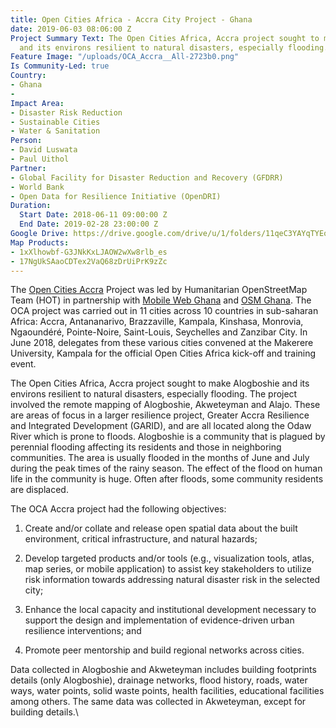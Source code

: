 ```yaml
---
title: Open Cities Africa - Accra City Project - Ghana
date: 2019-06-03 08:06:00 Z
Project Summary Text: The Open Cities Africa, Accra project sought to make Alogboshie
  and its environs resilient to natural disasters, especially flooding.
Feature Image: "/uploads/OCA_Accra__All-2723b0.png"
Is Community-Led: true
Country:
- Ghana
- 
Impact Area:
- Disaster Risk Reduction
- Sustainable Cities
- Water & Sanitation
Person:
- David Luswata
- Paul Uithol
Partner:
- Global Facility for Disaster Reduction and Recovery (GFDRR)
- World Bank
- Open Data for Resilience Initiative (OpenDRI)
Duration:
  Start Date: 2018-06-11 09:00:00 Z
  End Date: 2019-02-28 23:00:00 Z
Google Drive: https://drive.google.com/drive/u/1/folders/11qeC3YAYqTYEowbRT4Bpnw62lOy6fniR
Map Products:
- 1xXlhowbf-G3JNkKxLJAOW2wXw8rlb_es
- 17NgUkSAaoCDTex2VaQ68zDrUiPrK9zZc
---
```


The [Open Cities Accra](https://opencitiesproject.org/accra/) Project was led by Humanitarian OpenStreetMap Team (HOT) in partnership with [Mobile Web Ghana](https://mobilewebghana.org/) and [OSM Ghana](https://osmghana.org/). The OCA project was carried out in 11 cities across 10 countries in sub-saharan Africa: Accra, Antananarivo, Brazzaville, Kampala, Kinshasa, Monrovia, Ngaoundéré, Pointe-Noire, Saint-Louis, Seychelles and Zanzibar City. In June 2018, delegates from these various cities convened at the Makerere University, Kampala for the official Open Cities Africa kick-off and training event.

The Open Cities Africa, Accra project sought to make Alogboshie and its environs resilient to natural disasters, especially flooding. The project involved the remote mapping of Alogboshie, Akweteyman and Alajo. These are areas of focus in a larger resilience project, Greater Accra Resilience and Integrated Development (GARID), and are all located along the Odaw River which is prone to floods. Alogboshie is a community that is plagued by perennial flooding affecting its residents and those in neighboring communities. The area is usually flooded in the months of June and July during the peak times of the rainy season. The effect of the flood on human life in the community is huge. Often after floods, some community residents are displaced.

The OCA Accra project had the following objectives:

1. Create and/or collate and release open spatial data about the built environment, critical infrastructure, and natural hazards;

2. Develop targeted products and/or tools (e.g., visualization tools, atlas, map series, or mobile application) to assist key stakeholders to utilize risk information towards addressing natural disaster risk in the selected city;

3. Enhance the local capacity and institutional development necessary to support the design and implementation of evidence-driven urban resilience interventions; and

4. Promote peer mentorship and build regional networks across cities.

Data collected in Alogboshie and Akweteyman includes building footprints details (only Alogboshie), drainage networks, flood history, roads, water ways, water points, solid waste points, health facilities, educational facilities among others. The same data was collected in Akweteyman, except for building details.\
